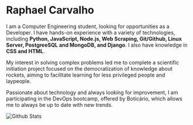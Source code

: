 
# Raphael Carvalho

I am a Computer Engineering student, looking for opportunities as a Developer. I have hands-on experience with a variety of technologies, including **Python, JavaScript, Node.js, Web Scraping, Git/Github, Linux Server, PostgreeSQL and MongoDB, and Django**. I also have knowledge in **CSS and HTML**.

 My interest in solving complex problems led me to complete a scientific initiation project focused on the democratization of knowledge about rockets, aiming to facilitate learning for less privileged people and laypeople.

Passionate about technology and always looking for improvement, I am participating in the DevOps bootcamp, offered by Boticário, which allows me to always be up to date with new trends.

![Github Stats](https://github-readme-stats-git-masterrstaa-rickstaa.vercel.app/api?username=JavaScript-Py&hide_title=false&show_icons=true&include_all_commits=true&count_private=true&line_height=25&hide=issues&bg_color=000&title_color=FF00F6&text_color=FFF&border_radius=3&border_color=36123c&icon_color=FF00F6&theme=jolly)
